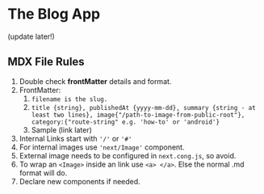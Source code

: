 # The Blog App

(update later!)

## MDX File Rules

1. Double check **frontMatter** details and format.
2. FrontMatter:
   1. `filename is the slug.`
   2. `title {string}, publishedAt {yyyy-mm-dd}, summary {string - at least two lines}, image{"/path-to-image-from-public-root"}, category:{"route-string" e.g. 'how-to' or 'android'}`
   3. Sample (link later)
3. Internal Links start with `'/'` or `'#'`
4. For internal images use `'next/Image'` component.
5. External image needs to be configured in `next.cong.js`, so avoid.
6. To wrap an `<Image>` inside an link use `<a> </a>`. Else the normal .md format will do.
7. Declare new components if needed.
